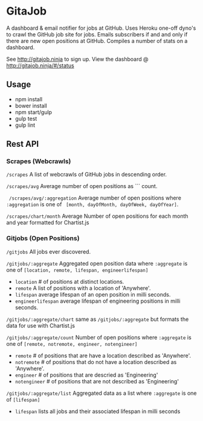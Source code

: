 # GitaJob

A dashboard & email notifier for jobs at GitHub. Uses Heroku one-off dyno's to crawl the GitHub job site for jobs. Emails subscribers if and and only if there are new open positions at GitHub. Compiles a number of stats on a dashboard.

See http://gitajob.ninja to sign up. View the dashboard @ http://gitajob.ninja/#/status



## Usage

* npm install
* bower install
* npm start/gulp
* gulp test
* gulp lint

## Rest API


### Scrapes (Webcrawls)

``` /scrapes ``` A list of webcrawls of GitHub jobs in descending order.

``` /scrapes/avg ``` Average number of open positions  as ``` count.

 ` /scrapes/avg/:aggregation` Average number of open positions where `:aggregation` is one of ` [month, dayOfMonth, dayOfWeek, dayOfYear]`.

 ``` /scrapes/chart/month ``` Average Number of open positions for each month and year formatted for Chartist.js

### Gitjobs (Open Positions)

`/gitjobs` All jobs ever discovered.

`/gitjobs/:aggregate` Aggregated open position data where `:aggregate` is one of `[location, remote, lifespan, engineerlifespan]`

*  `location` # of positions at distinct locations.
*  `remote` A list of positions with a location of 'Anywhere'.
* `lifespan` average lifespan of an open position in milli seconds.
* `engineerlifespan` average lifespan of engineering positions in milli seconds.

`/gitjobs/:aggregate/chart` same as `/gitjobs/:aggregate` but formats the data for use with Chartist.js

`/gitjobs/:aggregate/count`  Number of open positions where `:aggregate` is one of `[remote, notremote, engineer, notengineer]`

*  `remote` # of positions that are have a location described as 'Anywhere'.
*  `notremote` # of positions that do not have a location described as 'Anywhere'.
*  `engineer` # of positions that are descried as 'Engineering'
*  `notengineer` # of positions that are not described as 'Engineering'

`/gitjobs/:aggregate/list` Aggregated data as a list where `:aggregate` is one of `[lifespan]`

* `lifespan` lists all jobs and their associated lifespan in milli seconds 
